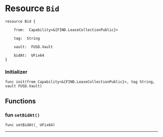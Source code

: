 # Resource `Bid`

```cadence
resource Bid {

    from:  Capability<&{FIND.LeaseCollectionPublic}>

    tag:  String

    vault:  FUSD.Vault

    bidAt:  UFix64
}
```


### Initializer

```cadence
func init(from Capability<&{FIND.LeaseCollectionPublic}>, tag String, vault FUSD.Vault)
```


## Functions

### fun `setBidAt()`

```cadence
func setBidAt(_ UFix64)
```

---
